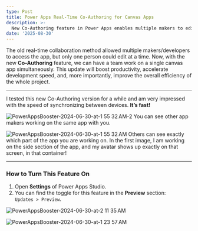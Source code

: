 ```yaml
---
type: Post
title: Power Apps Real-Time Co-Authoring for Canvas Apps
description: >-
  New Co-Authoring feature in Power Apps enables multiple makers to edit a canvas app simultaneously, boosting productivity and collaboration efficiency.
date: '2025-08-30'
---
```

The old real-time collaboration method allowed multiple makers/developers to access the app, but only one person could edit at a time. Now, with the new **Co-Authoring** feature, we can have a team work on a single canvas app simultaneously. This update will boost productivity, accelerate development speed, and, more importantly, improve the overall efficiency of the whole project.

---

I tested this new Co-Authoring version for a while and am very impressed with the speed of synchronizing between devices. **It’s fast!**

![PowerAppsBooster-2024-06-30-at-1 55 32 AM-2](https://github.com/user-attachments/assets/9baf0a1d-c5dc-48ca-b170-067d2ef11bff)
You can see other app makers working on the same app with you.


![PowerAppsBooster-2024-06-30-at-1 55 32 AM](https://github.com/user-attachments/assets/8c2f477f-ca6c-4488-92ee-c3a270ca3f64)
Others can see exactly which part of the app you are working on. In the first image, I am working on the side section of the app, and my avatar shows up exactly on that screen, in that container!

---

### How to Turn This Feature On

1. Open **Settings** of Power Apps Studio.
2. You can find the toggle for this feature in the **Preview** section:  
  `Updates > Preview`.

![PowerAppsBooster-2024-06-30-at-2 11 35 AM](https://github.com/user-attachments/assets/5565ff66-6db0-416d-b77a-0e9c69ea49ff)

![PowerAppsBooster-2024-06-30-at-1 23 57 AM](https://github.com/user-attachments/assets/083eb7e2-3137-4c13-8d7e-fa4989515c32)

